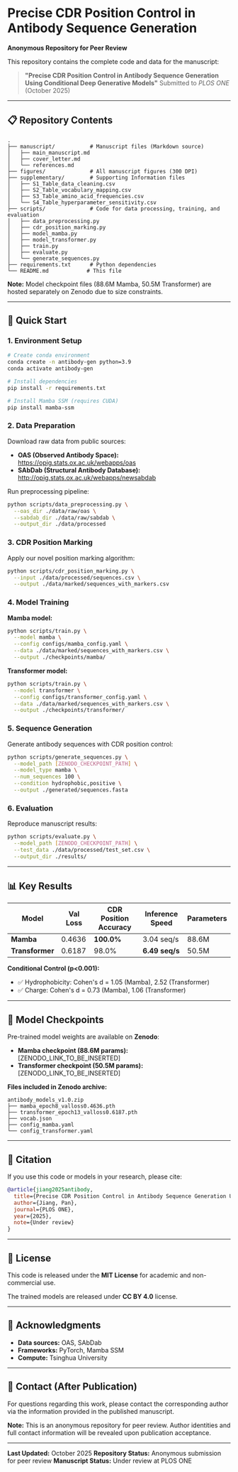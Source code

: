 # Precise CDR Position Control in Antibody Sequence Generation

**Anonymous Repository for Peer Review**

This repository contains the complete code and data for the manuscript:

> **"Precise CDR Position Control in Antibody Sequence Generation Using Conditional Deep Generative Models"**
> Submitted to *PLOS ONE* (October 2025)

---

## 📋 Repository Contents

```
.
├── manuscript/           # Manuscript files (Markdown source)
│   ├── main_manuscript.md
│   ├── cover_letter.md
│   └── references.md
├── figures/              # All manuscript figures (300 DPI)
├── supplementary/        # Supporting Information files
│   ├── S1_Table_data_cleaning.csv
│   ├── S2_Table_vocabulary_mapping.csv
│   ├── S3_Table_amino_acid_frequencies.csv
│   └── S4_Table_hyperparameter_sensitivity.csv
├── scripts/              # Code for data processing, training, and evaluation
│   ├── data_preprocessing.py
│   ├── cdr_position_marking.py
│   ├── model_mamba.py
│   ├── model_transformer.py
│   ├── train.py
│   ├── evaluate.py
│   └── generate_sequences.py
├── requirements.txt      # Python dependencies
└── README.md            # This file
```

**Note:** Model checkpoint files (88.6M Mamba, 50.5M Transformer) are hosted separately on Zenodo due to size constraints.

---

## 🚀 Quick Start

### 1. Environment Setup

```bash
# Create conda environment
conda create -n antibody-gen python=3.9
conda activate antibody-gen

# Install dependencies
pip install -r requirements.txt

# Install Mamba SSM (requires CUDA)
pip install mamba-ssm
```

### 2. Data Preparation

Download raw data from public sources:

- **OAS (Observed Antibody Space):** https://opig.stats.ox.ac.uk/webapps/oas
- **SAbDab (Structural Antibody Database):** http://opig.stats.ox.ac.uk/webapps/newsabdab

Run preprocessing pipeline:

```bash
python scripts/data_preprocessing.py \
  --oas_dir ./data/raw/oas \
  --sabdab_dir ./data/raw/sabdab \
  --output_dir ./data/processed
```

### 3. CDR Position Marking

Apply our novel position marking algorithm:

```bash
python scripts/cdr_position_marking.py \
  --input ./data/processed/sequences.csv \
  --output ./data/marked/sequences_with_markers.csv
```

### 4. Model Training

**Mamba model:**

```bash
python scripts/train.py \
  --model mamba \
  --config configs/mamba_config.yaml \
  --data ./data/marked/sequences_with_markers.csv \
  --output ./checkpoints/mamba/
```

**Transformer model:**

```bash
python scripts/train.py \
  --model transformer \
  --config configs/transformer_config.yaml \
  --data ./data/marked/sequences_with_markers.csv \
  --output ./checkpoints/transformer/
```

### 5. Sequence Generation

Generate antibody sequences with CDR position control:

```bash
python scripts/generate_sequences.py \
  --model_path [ZENODO_CHECKPOINT_PATH] \
  --model_type mamba \
  --num_sequences 100 \
  --condition hydrophobic,positive \
  --output ./generated/sequences.fasta
```

### 6. Evaluation

Reproduce manuscript results:

```bash
python scripts/evaluate.py \
  --model_path [ZENODO_CHECKPOINT_PATH] \
  --test_data ./data/processed/test_set.csv \
  --output_dir ./results/
```

---

## 📊 Key Results

| Model | Val Loss | CDR Position Accuracy | Inference Speed | Parameters |
|-------|----------|----------------------|-----------------|------------|
| **Mamba** | 0.4636 | **100.0%** | 3.04 seq/s | 88.6M |
| **Transformer** | 0.6187 | 98.0% | **6.49 seq/s** | 50.5M |

**Conditional Control (p<0.001):**
- ✅ Hydrophobicity: Cohen's d = 1.05 (Mamba), 2.52 (Transformer)
- ✅ Charge: Cohen's d = 0.73 (Mamba), 1.06 (Transformer)

---

## 🔬 Model Checkpoints

Pre-trained model weights are available on **Zenodo**:

- **Mamba checkpoint (88.6M params):** [ZENODO_LINK_TO_BE_INSERTED]
- **Transformer checkpoint (50.5M params):** [ZENODO_LINK_TO_BE_INSERTED]

**Files included in Zenodo archive:**
```
antibody_models_v1.0.zip
├── mamba_epoch8_valloss0.4636.pth
├── transformer_epoch13_valloss0.6187.pth
├── vocab.json
├── config_mamba.yaml
└── config_transformer.yaml
```

---

## 📖 Citation

If you use this code or models in your research, please cite:

```bibtex
@article{jiang2025antibody,
  title={Precise CDR Position Control in Antibody Sequence Generation Using Conditional Deep Generative Models},
  author={Jiang, Pan},
  journal={PLOS ONE},
  year={2025},
  note={Under review}
}
```

---

## 📄 License

This code is released under the **MIT License** for academic and non-commercial use.

The trained models are released under **CC BY 4.0** license.

---

## 🙏 Acknowledgments

- **Data sources:** OAS, SAbDab
- **Frameworks:** PyTorch, Mamba SSM
- **Compute:** Tsinghua University

---

## 📧 Contact (After Publication)

For questions regarding this work, please contact the corresponding author via the information provided in the published manuscript.

**Note:** This is an anonymous repository for peer review. Author identities and full contact information will be revealed upon publication acceptance.

---

**Last Updated:** October 2025
**Repository Status:** Anonymous submission for peer review
**Manuscript Status:** Under review at PLOS ONE
